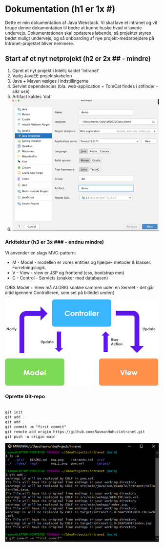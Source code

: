 # Dokumentation   (h1 er 1x #) 

Dette er min dokumentation af Java Webstack.
Vi skal lave et intranet og vil bruge denne dokumentation 
til bedre at kunne huske hvad vi lavede undervejs. 
Dokumentationen skal opdateres løbende, så projektet styres bedst muligt undervejs, og så 
onboarding af nye projekt-medarbejdere på Intranet-projektet bliver nemmere.

## Start af et nyt netprojekt (h2 er 2x ## - mindre)

1. Opret et nyt projekt i Intellij kaldet 'Intranet'
2. Vælg JavaEE projektskabelon
3. Java + Maven vælges i indstillingerne
4. Servlet dependencies (bla. web-application + TomCat findes i stifinder - sikr use)
5. Artifact kaldes 'dat'
6. ![img.png](img.png)

### Arkitektur (h3 er 3x ### - endnu mindre)

Vi anvender en slags MVC-pattern:
- M - Model - modellen er vores entities og hjælpe- metoder & klasser. Forretningslogik.
- V - View - view er JSP og frontend (css, bootstrap mm)
- C - Control - Servlets (snakker med databasen)

(OBS Model + View må ALDRIG snakke sammen uden en Servlet - det går altid igennem Controlleren, som set på billedet under:)


![img_1.png](img_1.png)


### Oprette Git-repo
```shell

git init
git add .
git add . 
git commit -m "first commit"
git remote add origin https://github.com/RasmanHuhu/intranet.git
git push -u origin main

```
![img_2.png](img_2.png)